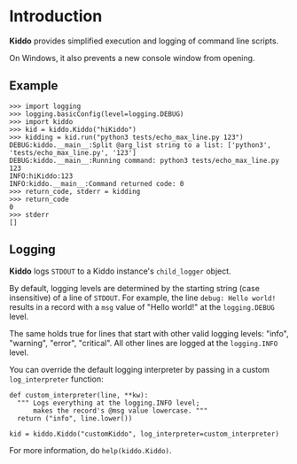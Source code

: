 # Introduction
**Kiddo** provides simplified execution and logging of command line scripts.

On Windows, it also prevents a new console window from opening.

## Example
	>>> import logging
	>>> logging.basicConfig(level=logging.DEBUG)
	>>> import kiddo
	>>> kid = kiddo.Kiddo("hiKiddo")
	>>> kidding = kid.run("python3 tests/echo_max_line.py 123")
	DEBUG:kiddo.__main__:Split @arg_list string to a list: ['python3', 'tests/echo_max_line.py', '123']
	DEBUG:kiddo.__main__:Running command: python3 tests/echo_max_line.py 123
	INFO:hiKiddo:123
	INFO:kiddo.__main__:Command returned code: 0
	>>> return_code, stderr = kidding
	>>> return_code
	0
	>>> stderr
	[]


## Logging
**Kiddo** logs `STDOUT` to a Kiddo instance's `child_logger` object.

By default, logging levels are determined by the starting string (case insensitive) of a line of `STDOUT`. For example, the line `debug: Hello world!` results in a record with a `msg` value of "Hello world!" at the `logging.DEBUG` level.

The same holds true for lines that start with other valid logging levels: "info", "warning", "error", "critical". All other lines are logged at the `logging.INFO` level.

You can override the default logging interpreter by passing in a custom `log_interpreter` function:

	def custom_interpreter(line, **kw):
	  """ Logs everything at the logging.INFO level; 
	      makes the record's @msg value lowercase. """
	  return ("info", line.lower())
		
	kid = kiddo.Kiddo("customKiddo", log_interpreter=custom_interpreter)

For more information, do `help(kiddo.Kiddo)`.

